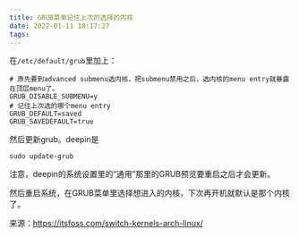 ```yaml
---
title: GRUB菜单记住上次的选择的内核
date: 2022-01-11 18:17:27
tags:
---
```


在`/etc/default/grub`里加上：

```shell
# 原先要到advanced submenu选内核，把submenu禁用之后，选内核的menu entry就暴露在顶层menu了。
GRUB_DISABLE_SUBMENU=y
# 记住上次选的哪个menu entry
GRUB_DEFAULT=saved
GRUB_SAVEDEFAULT=true
```

然后更新grub。deepin是

```shell
sudo update-grub
```

注意，deepin的系统设置里的“通用”那里的GRUB预览要重启之后才会更新。

然后重启系统，在GRUB菜单里选择想进入的内核，下次再开机就默认是那个内核了。

来源：<https://itsfoss.com/switch-kernels-arch-linux/>
